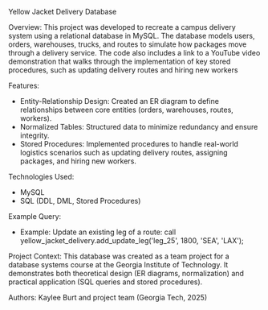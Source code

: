 Yellow Jacket Delivery Database

Overview: This project was developed to recreate a campus delivery system using a relational database in MySQL. The database models users, orders, warehouses, trucks, and routes to simulate how packages move through a delivery service. The code also includes a link to a YouTube video demonstration that walks through the implementation of key stored procedures, such as updating delivery routes and hiring new workers

Features:
- Entity-Relationship Design: Created an ER diagram to define relationships between core entities (orders, warehouses, routes, workers).
- Normalized Tables: Structured data to minimize redundancy and ensure integrity.
- Stored Procedures: Implemented procedures to handle real-world logistics scenarios such as updating delivery routes, assigning packages, and hiring new workers.

Technologies Used:
- MySQL
- SQL (DDL, DML, Stored Procedures)

Example Query:
- Example: Update an existing leg of a route: call yellow_jacket_delivery.add_update_leg('leg_25', 1800, 'SEA', 'LAX');

Project Context: This database was created as a team project for a database systems course at the Georgia Institute of Technology. It demonstrates both theoretical design (ER diagrams, normalization) and practical application (SQL queries and stored procedures).

Authors: Kaylee Burt and project team (Georgia Tech, 2025)
